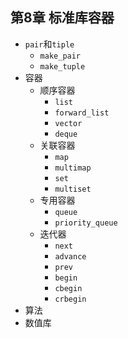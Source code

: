 ## 第8章 标准库容器
- `pair`和`tiple`
	- `make_pair`
	- `make_tuple`
- 容器
	- 顺序容器
		- `list`
		- `forward_list`
		- `vector`
		- `deque`
	- 关联容器
		- `map`
		- `multimap`
		- `set`
		- `multiset`
	- 专用容器
		- `queue`
		- `priority_queue`
	- 迭代器
		- `next`
		- `advance`
		- `prev`
		- `begin`
		- `cbegin`
		- `crbegin`
- 算法
- 数值库